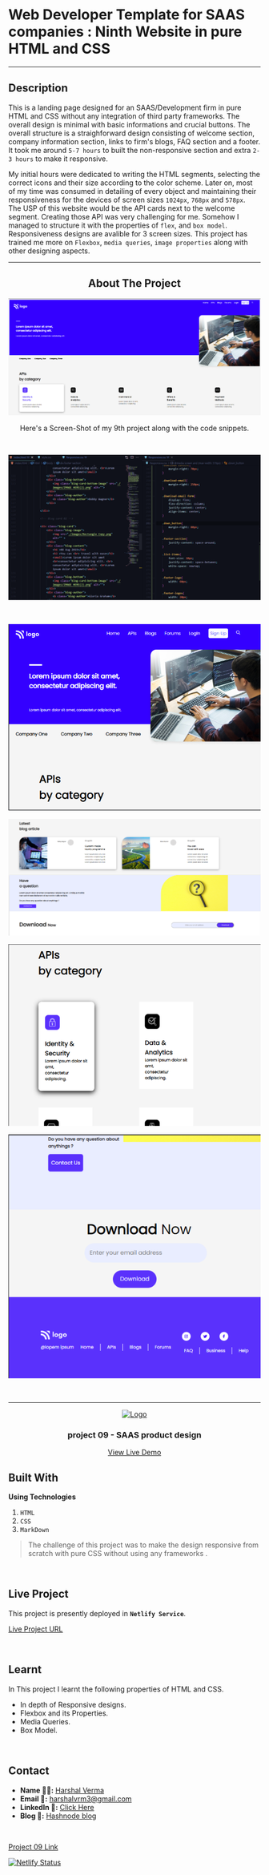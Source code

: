 # Web Developer Template for SAAS companies : Ninth Website in pure HTML and CSS

---

## Description
This is a landing page designed for an SAAS/Development firm in pure HTML and CSS without any integration of third party frameworks. The overall design is minimal with basic informations and crucial buttons. The overall structure is a straighforward design consisting of welcome section, company information section, links to firm's blogs, FAQ section and a footer. It took me around `5-7 hours` to built the non-responsive section and extra `2-3 hours` to make it responsive.

My initial hours were dedicated to writing the HTML segments, selecting the correct icons and their size according to the color scheme. Later on, most of my time was consumed in detailing of every object and maintaining their responsiveness for the devices of screen sizes `1024px`, `768px` and `578px`. 
<br>
The USP of this website would be the API cards next to the welcome segment. Creating those API was very challenging for me. Somehow I managed to structure it with the properties of `flex`, and `box model`. Responsiveness designs are avalible for 3 screen sizes. This project has trained me more on `Flexbox`, `media queries`, `image properties` along with other designing aspects.

---
<div style="text-align: center;">

 

## About The Project

![project 09](./screen-shots/01.png)


Here's a Screen-Shot of my 9th project along with the code snippets.
<div style="text-align: center;">

<br>

![Code](./screen-shots/Code01.png)

<br>

![Image01](./screen-shots/768px_SS_01.png)
<br>


![Image02](./screen-shots/02.png)
<br>

![Image03](./screen-shots/768px_SS_02.png)
<br>

![Image04](./screen-shots/576px_SS_01.png)


</div>
<!-- PROJECT LOGO -->
<br/>
<hr>
<div align="center">
  <a href="https://github.com/harshalvrm">
    <img src="https://learncodeonline.in/mascot.png" alt="Logo" width="80">
  </a>

<h3 align="center">project 09 - SAAS product design</h3>
  <p align="center">   
    <a href="https://developer-website-project-09.netlify.app">View Live Demo</a>
  </p>
</div>

</div>

## Built With

**Using Technologies**

1. `HTML`
2. `CSS`
3. `MarkDown`

> The challenge of this project was to make the design responsive from scratch with pure CSS without using any frameworks .

<br>

## Live Project

This project is presently deployed in **`Netlify Service`**.


[Live Project URL](https://interiordesign-project10.netlify.app/)
<br>

<!-- LEARNT -->
<br>

## Learnt
In This project I learnt the following properties of HTML and CSS.
- In depth of Responsive designs.
- Flexbox and its Properties. 
- Media Queries.
- Box Model.


<br>
<!-- CONTACT -->

## Contact

- **Name 👨‍💻:** [Harshal Verma](https://github.com/harshalvrm)
- **Email 📧:** [harshalvrm3@gmail.com](mailto:harshalvrm3@gmail.com)
- **Linkedln 📝:** [Click Here](https://www.linkedin.com/in/harshalvrm3/)
- **Blog 📝:** [Hashnode blog](https://xadai.hashnode.dev/)

<br>

[Project 09 Link](https://developer-website-project-09.netlify.app) 

[![Netlify Status](https://api.netlify.com/api/v1/badges/31d77864-9d15-4687-8f27-96b1c8f4d89c/deploy-status)](https://app.netlify.com/sites/developer-website-project-09/deploys)
